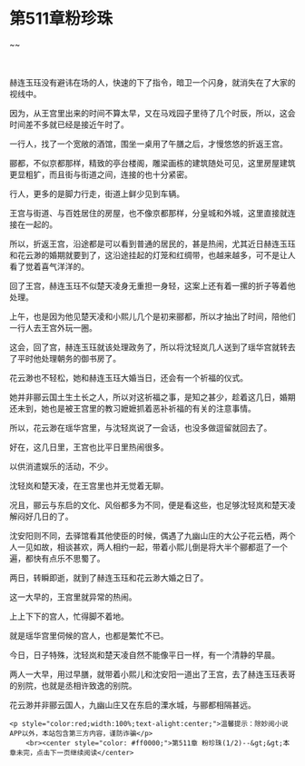 # 第511章粉珍珠
~~
    	    <p name="pagetop" href="javascript:void(0);" onclick="return false" style="line-height: 35px;padding: 10px;color: #333;"> </p><p>赫连玉珏没有避讳在场的人，快速的下了指令，暗卫一个闪身，就消失在了大家的视线中。</p><p>因为，从王宫里出来的时间不算太早，又在马戏园子里待了几个时辰，所以，这会时间差不多就已经是接近午时了。</p><p>一行人，找了一个宽敞的酒馆，围坐一桌用了午膳之后，才慢悠悠的折返王宫。</p><p>郦都，不似京都那样，精致的亭台楼阁，雕梁画栋的建筑随处可见，这里房屋建筑更显粗犷，而且街与街道之间，连接的也十分紧密。</p><p>行人，更多的是脚力行走，街道上鲜少见到车辆。</p><p>王宫与街道、与百姓居住的房屋，也不像京都那样，分皇城和外城，这里直接就连接在一起的。</p><p>所以，折返王宫，沿途都是可以看到普通的居民的，甚是热闹，尤其近日赫连玉珏和花云渺的婚期就要到了，这沿途挂起的灯笼和红绸带，也越来越多，可不是让人看了觉着喜气洋洋的。</p><p>回了王宫，赫连玉珏不似楚天凌身无重担一身轻，这案上还有着一摞的折子等着他处理。</p><p>上午，也是因为他见楚天凌和小熙儿几个是初来郦都，所以才抽出了时间，陪他们一行人去王宫外玩一圈。</p><p>这会，回了宫，赫连玉珏就该处理政务了，所以将沈轻岚几人送到了瑶华宫就转去了平时他处理朝务的御书房了。</p><p>花云渺也不轻松，她和赫连玉珏大婚当日，还会有一个祈福的仪式。</p><p>她并非郦云国土生土长之人，所以对这祈福之事，是知之甚少，趁着这几日，婚期还未到，她也是被王宫里的教习嬷嬷抓着恶补祈福的有关的注意事情。</p><p>所以，花云渺在瑶华宫里，与沈轻岚说了一会话，也没多做逗留就回去了。</p><p>好在，这几日里，王宫也比平日里热闹很多。</p><p>以供消遣娱乐的活动，不少。</p><p>沈轻岚和楚天凌，在王宫里也并无觉着无聊。</p><p>况且，郦云与东启的文化、风俗都多为不同，便是看这些，也足够沈轻岚和楚天凌解闷好几日的了。</p><p>沈安阳则不同，去驿馆看其他使臣的时候，偶遇了九幽山庄的大公子花云栖，两个人一见如故，相谈甚欢，两人相约一起，带着小熙儿倒是将大半个郦都逛了一个遍，都快有点乐不思蜀了。</p><p>两日，转瞬即逝，就到了赫连玉珏和花云渺大婚之日了。</p><p>这一大早的，王宫里就异常的热闹。</p><p>上上下下的宫人，忙得脚不着地。</p><p>就是瑶华宫里伺候的宫人，也都是繁忙不已。</p><p>今日，日子特殊，沈轻岚和楚天凌自然不能像平日一样，有一个清静的早晨。</p><p>两人一大早，用过早膳，就带着小熙儿和沈安阳一道出了王宫，去了赫连玉珏表哥的别院，也就是丞相许致逸的别院。</p><p>花云渺并非郦云国人，九幽山庄又在东启的溧水城，与郦都相隔甚远。</p>
    	
   	<p style="color:red;width:100%;text-alight:center;">温馨提示：除妙阅小说APP以外，本站包含第三方内容，谨防诈骗</p>
    	<br><center style="color: #ff0000;">第511章 粉珍珠(1/2)--&gt;&gt;本章未完，点击下一页继续阅读</center>
    	